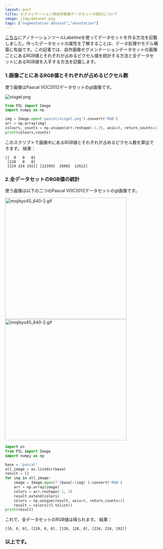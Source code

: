 ```yaml
---
layout: post
title: セグメンテーション用自作画像データセットの統計について
image: /img/dataset.png
tags: ["segmentation dataset","annotation"]
---
```


[こちら](https://qiita.com/chiba1sonny/items/9a16fbb3e8136e3f983c)にアノテーションツールLabelmeを使ってデータセットを作る方法を記載しました。作ったデータセットの属性を了解することは、データ処理やモデル構築に有益です。この記事では、自作画像セグメンテーションデータセットの画像ごとにあるRGB値とそれぞれが占めるピクセル値を統計する方法と全データセットにあるRGB値を入手する方法を記載します。

### 1.画像ごとにあるRGB値とそれぞれが占めるピクセル数
使う画像はPascal VOC2012データセットのgt画像です。

![nisgel.png](https://qiita-image-store.s3.ap-northeast-1.amazonaws.com/0/1668082/bc76da96-ddc1-44ba-6e6d-1a8aed661125.png)

```py
from PIL import Image
import numpy as np

img = Image.open('pascal/nisgel.png').convert('RGB')
arr = np.array(img)
colours, counts = np.unique(arr.reshape(-1,3), axis=0, return_counts=1)
print(colours,counts)
```
このスクリプトで画像中にあるRGB値とそれぞれが占めるピクセル数を算出できます。
結果：

```
[[  0   0   0]
 [128   0   0]
 [224 224 192]] [223955  26602  12612]
```

### 2.全データセットのRGB値の統計
使う画像は以下の二つのPascal VOC2012データセットのgt画像です。

<img width="400" alt="mojikyo45_640-2.gif" src="https://qiita-image-store.s3.ap-northeast-1.amazonaws.com/0/1668082/3c54bd9c-f525-bb04-ee66-f3bde0cfe825.png">  

<img width="400" alt="mojikyo45_640-2.gif" src="https://qiita-image-store.s3.ap-northeast-1.amazonaws.com/0/1668082/6e3f13fe-da6a-dde6-b4a8-e4f4aa7cdea0.png">

```py
import os
from PIL import Image
import numpy as np

base = 'pascal'
all_image = os.listdir(base)
result = []
for img in all_image:
    image = Image.open(f'{base}/{img}').convert('RGB')
    arr = np.array(image)
    colors = arr.reshape(-1, 3)
    result.extend(colors)
    colors = np.unique(result, axis=0, return_counts=1)
    result = colors[0].tolist()
print(result)
```

これで、全データセットのRGB値は得られます。
結果：

```
[[0, 0, 0], [128, 0, 0], [128, 128, 0], [224, 224, 192]]
```

### 以上です。

